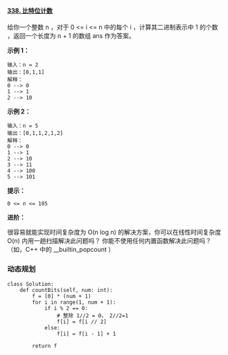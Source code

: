 #### [338. 比特位计数](https://leetcode-cn.com/problems/counting-bits/)

给你一个整数 n ，对于 0 <= i <= n 中的每个 i ，计算其二进制表示中 1 的个数 ，返回一个长度为 n + 1 的数组 ans 作为答案。

 

**示例 1：**

```
输入：n = 2
输出：[0,1,1]
解释：
0 --> 0
1 --> 1
2 --> 10
```

**示例 2：**

```
输入：n = 5
输出：[0,1,1,2,1,2]
解释：
0 --> 0
1 --> 1
2 --> 10
3 --> 11
4 --> 100
5 --> 101
```

**提示：**

```
0 <= n <= 105
```

**进阶：**

很容易就能实现时间复杂度为 O(n log n) 的解决方案，你可以在线性时间复杂度 O(n) 内用一趟扫描解决此问题吗？
你能不使用任何内置函数解决此问题吗？（如，C++ 中的 __builtin_popcount ）



### 动态规划

```
class Solution:
    def countBits(self, num: int):
        f = [0] * (num + 1)
        for i in range(1, num + 1):
            if i % 2 == 0:
                # 整除 1//2 = 0， 2//2=1
                f[i] = f[i // 2]
            else:
                f[i] = f[i - 1] + 1

        return f

```

